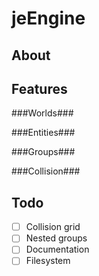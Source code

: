 jeEngine
========

About
--------

Features
--------

###Worlds###


###Entities###


###Groups###


###Collision###

Todo
--------
-[ ] Collision grid
-[ ] Nested groups
-[ ] Documentation
-[ ] Filesystem
